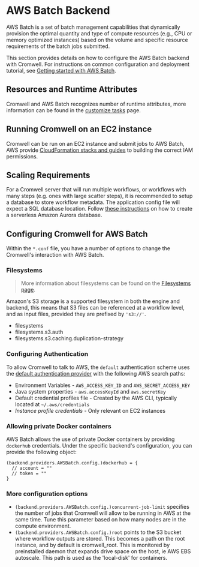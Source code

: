 # AWS Batch Backend

AWS Batch is a set of batch management capabilities that dynamically provision the optimal quantity and type of compute resources (e.g., CPU or memory optimized instances) based on the volume and specific resource requirements of the batch jobs submitted.

This section provides details on how to configure the AWS Batch backend with Cromwell. For instructions on common configuration and deployment tutorial, see [Getting started with AWS Batch](https://cromwell.readthedocs.io/en/develop/tutorials/AwsBatch101/). 



## Resources and Runtime Attributes

Cromwell and AWS Batch recognizes number of runtime attributes, more information can be found in the [customize tasks](/RuntimeAttributes#recognized-runtime-attributes-and-backends) page.


## Running Cromwell on an EC2 instance

Cromwell can be run on an EC2 instance and submit jobs to AWS Batch, AWS provide [CloudFormation stacks and guides](https://docs.opendata.aws/genomics-workflows/orchestration/cromwell/cromwell-overview/) to building the correct IAM permissions.



## Scaling Requirements
For a Cromwell server that will run multiple workflows, or workflows with many steps (e.g. ones with large scatter steps), it is recommended to setup a database to store workflow metadata.  The application config file will expect a SQL database location. Follow [these instructions](https://docs.aws.amazon.com/AmazonRDS/latest/AuroraUserGuide/aurora-serverless.create.html) on how to create a serverless Amazon Aurora database. 

## Configuring Cromwell for AWS Batch

Within the `*.conf` file, you have a number of options to change the Cromwell's interaction with AWS Batch.

### Filesystems
> More information about filesystems can be found on the [Filesystems page](/filesystems/Filesystems/).
> 

Amazon's S3 storage is a supported filesystem in both the engine and backend, this means that S3 files can be referenced at a workflow level, and as input files, provided they are prefixed by `'s3://'`.

* filesystems
* filesystems.s3.auth
* filesystems.s3.caching.duplication-strategy

### Configuring Authentication

To allow Cromwell to talk to AWS, the `default` authentication scheme uses the [default authentication provider](https://docs.aws.amazon.com/sdk-for-java/v1/developer-guide/credentials.html) with the following AWS search paths:
- Environment Variables - `AWS_ACCESS_KEY_ID` and `AWS_SECRET_ACCESS_KEY`
- Java system properties - `aws.accessKeyId` and `aws.secretKey`
- Default credential profiles file - Created by the AWS CLI, typically located at `~/.aws/credentials`
- _Instance profile credentials_ - Only relevant on EC2 instances

### Allowing private Docker containers

AWS Batch allows the use of private Docker containers by providing `dockerhub` credentials. Under the specific backend's configuration, you can provide the following object:

```hocon
(backend.providers.AWSBatch.config.)dockerhub = {
  // account = ""
  // token = ""
}
```

### More configuration options

* `(backend.providers.AWSBatch.config.)concurrent-job-limit` specifies the number of jobs that Cromwell will allow to be running in AWS at the same time. Tune this parameter based on how many nodes are in the compute environment.
* `(backend.providers.AWSBatch.config.)root` points to the S3 bucket where workflow outputs are stored. This becomes a path on the root instance, and by default is cromwell_root. This is monitored by preinstalled daemon that expands drive space on the host, ie AWS EBS autoscale.  This path is used as the 'local-disk' for containers.

